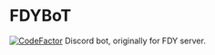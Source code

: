# FDYBoT

[![CodeFactor](https://www.codefactor.io/repository/github/mantou1233/fdybot_new/badge)](https://www.codefactor.io/repository/github/mantou1233/fdybot_new)
Discord bot, originally for FDY server.
